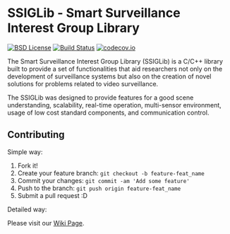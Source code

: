 # SSIGLib - Smart Surveillance Interest Group Library

[![BSD License](https://img.shields.io/badge/license-BSD-blue.svg)](http://opensource.org/licenses/BSD-3-Clause)
[![Build Status](https://travis-ci.org/ssig/ssf.svg?branch=develop)](https://travis-ci.org/ssig/ssiglib)
[![codecov.io](https://img.shields.io/codecov/c/github/ssig/ssf/develop.svg)](http://codecov.io/github/ssig/ssiglib?branch=develop)

The Smart Surveillance Interest Group Library (SSIGLib) is a C/C++ library built to provide a set of functionalities that aid researchers not only on the development of surveillance systems but also on the creation of novel solutions for problems related to video surveillance.

The SSIGLib was designed to provide features for a good scene understanding, scalability, real-time operation, multi-sensor environment, usage of low cost standard components, and communication control.

## Contributing

Simple way:

1. Fork it!
2. Create your feature branch: `git checkout -b feature-feat_name`
3. Commit your changes: `git commit -am 'Add some feature'`
4. Push to the branch: `git push origin feature-feat_name`
5. Submit a pull request :D

Detailed way:

Please visit our [Wiki Page](https://github.com/ssig/ssiglib/wiki).
